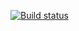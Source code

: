 [![Build status](https://ci.appveyor.com/api/projects/status/30epxvsseijpry97?svg=true)](https://ci.appveyor.com/project/RytoryQA/homework-autotest-2-1)
